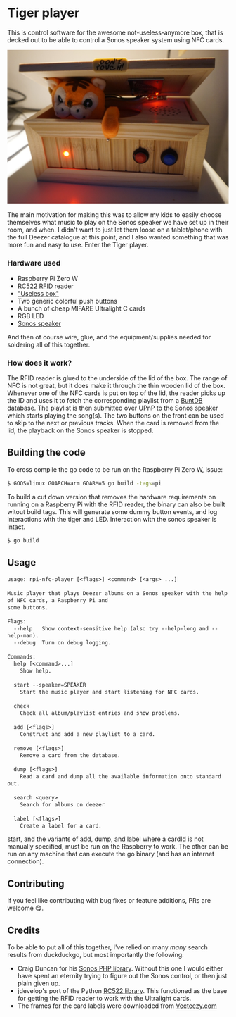 # Tiger player
This is control software for the awesome not-useless-anymore box, that is decked out to be able to control a Sonos
speaker system using NFC cards.

![Tiger player](tigerplayer.png)

The main motivation for making this was to allow my kids to easily choose themselves what music to play on 
the Sonos speaker we have set up in their room, and when. I didn't want to just let them loose on a tablet/phone with
the full Deezer catalogue at this point, and I also wanted something that was more fun and easy to use. Enter the Tiger
player.

### Hardware used
* Raspberry Pi Zero W
* [RC522 RFID](https://www.amazon.de/dp/B071JTY28W/) reader
* ["Useless box"](https://www.amazon.de/dp/B077P4V1SV/)
* Two generic colorful push buttons
* A bunch of cheap MIFARE Ultralight C cards
* RGB LED
* [Sonos speaker](https://www.sonos.com/)

And then of course wire, glue, and the equipment/supplies needed for soldering all of this together.

### How does it work?
The RFID reader is glued to the underside of the lid of the box. The range of NFC is not great, but it does make it
through the thin wooden lid of the box. Whenever one of the NFC cards is put on top of the lid, the reader picks
up the ID and uses it to fetch the corresponding playlist from a [BuntDB](https://github.com/tidwall/buntdb) database.
The playlist is then submitted over UPnP to the Sonos speaker which starts playing the song(s). The two buttons on the
front can be used to skip to the next or previous tracks. When the card is removed from the lid, the playback on the
Sonos speaker is stopped.

## Building the code
To cross compile the go code to be run on the Raspberry Pi Zero W, issue:
```bash
$ GOOS=linux GOARCH=arm GOARM=5 go build -tags=pi
```
To build a cut down version that removes the hardware requirements on running on a Raspberry Pi with the RFID reader,
the binary can also be built witout build tags. This will generate some dummy button events, and log interactions with
the tiger and LED. Interaction with the sonos speaker is intact. 
```bash
$ go build
```

## Usage
```
usage: rpi-nfc-player [<flags>] <command> [<args> ...]

Music player that plays Deezer albums on a Sonos speaker with the help of NFC cards, a Raspberry Pi and
some buttons.

Flags:
  --help   Show context-sensitive help (also try --help-long and --help-man).
  --debug  Turn on debug logging.

Commands:
  help [<command>...]
    Show help.

  start --speaker=SPEAKER
    Start the music player and start listening for NFC cards.

  check
    Check all album/playlist entries and show problems.

  add [<flags>]
    Construct and add a new playlist to a card.

  remove [<flags>]
    Remove a card from the database.

  dump [<flags>]
    Read a card and dump all the available information onto standard out.

  search <query>
    Search for albums on deezer

  label [<flags>]
    Create a label for a card.

```
start, and the variants of add, dump, and label where a cardId is not manually specified, must be run on the Raspberry
to work. The other can be run on any machine that can execute the go binary (and has an internet connection). 

## Contributing
If you feel like contributing with bug fixes or feature additions, PRs are welcome :yum:.

## Credits
To be able to put all of this together, I've relied on many _many_ search results from duckduckgo, but most importantly
the following:

* Craig Duncan for his [Sonos PHP library](https://github.com/duncan3dc/sonos). Without this one I would either have
spent an eternity trying to figure out the Sonos control, or then just plain given up.
* jdevelop's port of the Python [RC522 library](https://github.com/jdevelop/golang-rpi-extras/tree/master/rf522). This
functioned as the base for getting the RFID reader to work with the Ultralight cards.
* The frames for the card labels were downloaded from [Vecteezy.com](https://www.vecteezy.com)
